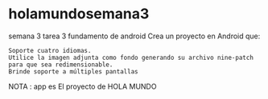 # holamundosemana3
semana 3  tarea 3  fundamento de android
Crea un proyecto en Android que:

    Soporte cuatro idiomas.
    Utilice la imagen adjunta como fondo generando su archivo nine-patch para que sea redimensionable.
    Brinde soporte a múltiples pantallas
NOTA : app es El proyecto de HOLA  MUNDO
